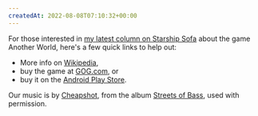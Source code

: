```yaml
---
createdAt: 2022-08-08T07:10:32+00:00
---
```

For those interested in [my latest column on Starship Sofa](http://www.starshipsofa.com/2013/02/13/starshipsofa-no-276-ken-liu/) about the game Another World, here's a few quick links to help out:

-   More info on [Wikipedia](http://en.wikipedia.org/wiki/Another_World_(video_game)),
-   buy the game at [GOG.com](http://www.gog.com/gamecard/another_world_15th_anniversary_edition), or
-   buy it on the [Android Play Store](https://play.google.com/store/apps/details?id=com.dotemu.anotherworld&hl=en).

Our music is by [Cheapshot](http://cheapshot.bandcamp.com/), from the album [Streets of Bass](http://cheapshot.bandcamp.com/album/streets-of-bass), used with permission.